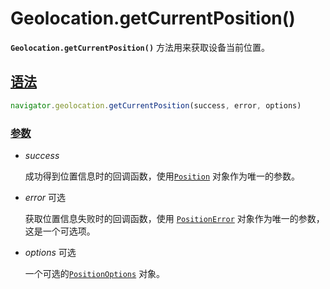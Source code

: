 # Geolocation.getCurrentPosition()

**`Geolocation.getCurrentPosition()`** 方法用来获取设备当前位置。

## [语法](https://developer.mozilla.org/zh-CN/docs/Web/API/Geolocation/getCurrentPosition#语法)

```js
navigator.geolocation.getCurrentPosition(success, error, options)
```

### [参数](https://developer.mozilla.org/zh-CN/docs/Web/API/Geolocation/getCurrentPosition#参数)

-   *success*

    成功得到位置信息时的回调函数，使用[`Position`](https://developer.mozilla.org/zh-CN/docs/Web/API/GeolocationPosition) 对象作为唯一的参数。

-   *error* 可选

    获取位置信息失败时的回调函数，使用 [`PositionError`](https://developer.mozilla.org/zh-CN/docs/Web/API/GeolocationPositionError) 对象作为唯一的参数，这是一个可选项。

-   *options* 可选

    一个可选的[`PositionOptions`](https://developer.mozilla.org/zh-CN/docs/Web/API/Geolocation/getCurrentPosition) 对象。